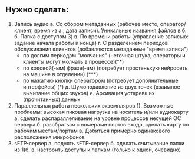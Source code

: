 ## Нужно сделать:
  1) Запись аудио
    а. Со сбором метаданных (рабочее место, оператор/клиент, время из а., дата записи). Уникальные названия файлов в б.
    б. Папка с доступом 3)
    в. По времени работы (управление записью: задание начала работы и конца)
    г. С разделением периодов обслуживания клиентов (добавляются метаданные "время записи")
      - по долгим периодам "молчания" (неточная штука, операторы и клиенты могут молчать в процессе)(**)
      - по кодовой(-ым) фразе(-ам) (потребует простенькую нейросеть на машине в отделении) (***)
      - по нажатию кнопки оператором (потребует дополнительные интерфейсы) (*)
    д. Шумоподавление из двух точек (взаимное вычитание общих звуков)
    е. Архивация устаревших (прочитанных) данных
  2) Параллельная работа нескольких экземпляров 1). Возможные проблемы: высокая пиковая нагрузка на носитель и/или аудиокарту
    а. сделать распараллеливание на уровне процессов несущей ОС сервера
    б. разобраться с номерами портов входа, сделать карту по рабочим местам/портам
    в. Добиться примерно одинакового расположения микрофонов
  3) sFTP-сервер
    а. поднять sFTP-сервер
    б. сделать считывание папки из 1)б.
    в. настроить доступы к папкам (только к одной, очевидно)
